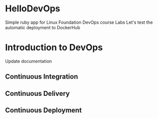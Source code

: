 # HelloDevOps
Simple ruby app for Linux Foundation DevOps course Labs
Let's test the automatic deployment to DockerHub

# Introduction to DevOps
Update documentation

## Continuous Integration
<To Do>

## Continuous Delivery
<To Do>

## Continuous Deployment
<To Do>
